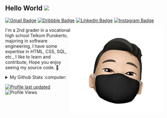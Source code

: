 ## Hello World <a href="https://drkflh.github.io/"><img src="https://media.giphy.com/media/hvRJCLFzcasrR4ia7z/giphy.gif" width="25px"></a>
[![Gmail Badge](https://img.shields.io/badge/-Darikaflah@gmail.com-0072b1?style=flat&logo=Gmail&logoColor=white)](mailto:Darikaflah@gmail.com)
[![Dribbble Badge](https://img.shields.io/badge/-DarikAflah-0072b1?style=flat&logo=Dribbble&logoColor=white)](https://dribbble.com/drkflh)
[![Linkedin Badge](https://img.shields.io/badge/-DarikAflah-0072b1?style=flat&logo=Linkedin&logoColor=white)](https://www.linkedin.com/in/darik-aflah-480b61219)
[![Instagram Badge](https://img.shields.io/badge/-Drkflh-0078FF?style=flat&logo=Instagram&logoColor=white)](https://www.instagram.com/drkflh)

<a href="https://drkflh.github.io/"><img src="https://github.com/drkflh/drkflh/raw/main/img/img1.png" align="right" height="275" /></a>

I'm a 2nd grader in a vocational high school Telkom Purokerto, majoring in software engineering, I have some expertise in HTML, CSS, SQL, etc., I like to learn and contribute, Hope you enjoy seeing my source code. 🥰

<details>
  <summary>My Github Stats :computer:</summary>
  

  [![My Github Stats](https://github-readme-stats.vercel.app/api?username=drkflh&show_icons=true&title_color=fff&icon_color=79ff97&text_color=9f9f9f&bg_color=151515)](https://github.com/drkflh)

  ----
  
</details>

[![Profile last updated](https://img.shields.io/github/last-commit/drkflh/drkflh/main?label=Last%20updated&style=flat)](https://github.com/drkflh/drkflh/commits)
![Profile Views](https://komarev.com/ghpvc/?username=drkflh&color=blue)

